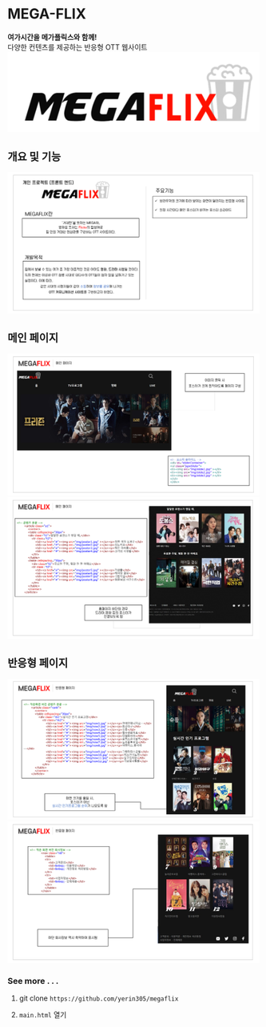 # **MEGA-FLIX**
**여가시간을 메가플릭스와 함께!** <br>
다양한 컨텐츠를 제공하는 반응형 OTT 웹사이트
<img src="./projectImage/megaflix.png">

## 개요 및 기능

<img src="./projectImage/project1.png">

## 메인 페이지
<img src="./projectImage/project2.png">
<img src="./projectImage/project3.png">

## 반응형 페이지
<img src="./projectImage/project4.png">
<img src="./projectImage/project5.png">

### See more . . .

1. git clone `https://github.com/yerin305/megaflix`

2. `main.html` 열기

